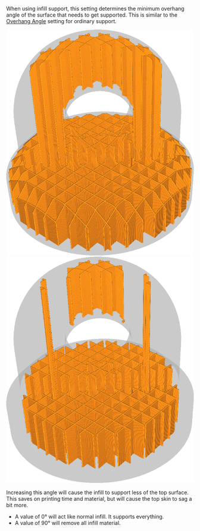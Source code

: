 When using infill support, this setting determines the minimum overhang angle of the surface that needs to get supported. This is similar to the [Overhang Angle](support_angle) setting for ordinary support.

![A low angle results in more support](images/infill_support_angle_low.png)
![A high angle results in less support](images/infill_support_angle_high.png)

Increasing this angle will cause the infill to support less of the top surface. This saves on printing time and material, but will cause the top skin to sag a bit more.
* A value of 0° will act like normal infill. It supports everything.
* A value of 90° will remove all infill material.